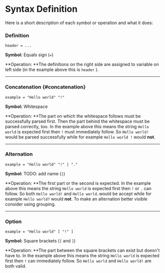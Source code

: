 # Syntax Definition

Here is a short description of each symbol or operation and what it does:



### Definition

```
header = ...
```

**Symbol:** Equals sign \(`=`\)

**Operation: **The definitions on the right side are assigned to variable on left side \(in the example above this is `header` \).

---

### Concatenation {#concatenation}

```
example = "Hello world" "!"
```

**Symbol:** Whitespace

**Operation: **The part on which the whitespace follows must be successfully parsed first. Then the part behind the whitespace must be parsed correctly, too. In the example above this means the string `Hello world` is expected first then `!` must immediately follow. So `Hello world!` would be parsed successfully while for example `Hello world !` would **not**.

---

### Alternation

```
example = "Hello world" "!" | "."
```

**Symbol:** TODO: add name \(`|`\)

**Operation: **The first part or the second is expected. In the example above this means the string `Hello world` is expected first then `!` or `.` can follow. So both `Hello world!` and `Hello world.`would be accept while for example `Hello world?` would **not**. To make an alternation better visible consider using grouping.

---

### Option

```
example = "Hello world" [ "!" ]
```

**Symbol:** Square brackets \(`[` and `]`\)

**Operation: **The part between the square brackets can exist but doesn't have to. In the example above this means the string `Hello world` is expected first then `!` can immediately follow. So `Hello world` and `Hello world!` are both valid.

